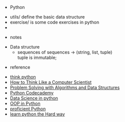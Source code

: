 * Python
 - utils/ define the basic data structure
 - exercise/ is some code exercises in python
 - 

* notes 
 - Data structure 
    + sequences of sequences -> (string, list, tuple)  
  tuple is immutable;

* reference
 - [think python](http://www.greenteapress.com/thinkpython2/html/thinkpython2005.html#sec48)
 - [How to Think Like a Computer Scientist](http://interactivepython.org/runestone/static/thinkcspy/toc.html)
 - [Problem Solving with Algorithms and Data Structures](http://interactivepython.org/runestone/static/pythonds/index.html)
 - [Python Codecademy](https://www.codecademy.com/learn/python)
 - [Data Science in python](http://www.analyticsvidhya.com/learning-paths-data-science-business-analytics-business-intelligence-big-data/learning-path-data-science-python/)
 - [OOP in Python](http://www.brpreiss.com/books/opus7/html/book.html)
 - [proficient Python](http://blog.dispatched.ch/2011/06/12/how-to-become-a-proficient-python-programmer/)
 - [learn python the Hard way](http://learnpythonthehardway.org/book/)
